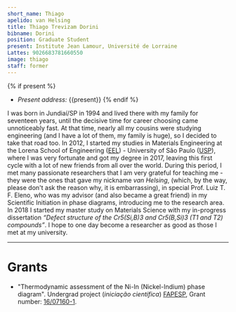 ```yaml
---
short_name: Thiago
apelido: van Helsing
title: Thiago Trevizam Dorini
bibname: Dorini
position: Graduate Student
present: Institute Jean Lamour, Université de Lorraine
Lattes: 9026683781660550
image: thiago
staff: former
---
```


{% if present %}
- *Present address:* {{present}}
{% endif %}

I was born in Jundiaí/SP in 1994 and lived there with my family for seventeen years, until the decisive time for career choosing came unnoticeably fast. At that time, nearly all my cousins were studying engineering (and I have a lot of them, my family is huge), so I decided to take that road too. In 2012, I started my studies in Materials Engineering at the Lorena School of Engineering ([EEL]) -  University of São Paulo ([USP]), where I was very fortunate and got my degree in 2017, leaving this first cycle with a lot of new friends from all over the world. During this period, I met many passionate researchers that I am very grateful for teaching me - they were the ones that gave my nickname *van Helsing*, (which, by the way, please don't ask the reason why, it is embarrassing), in special Prof. Luiz T. F. Eleno, who was my advisor (and also became a great friend) in my Scientific Initiation in phase diagrams, introducing me to the research area.  In 2018 I started my master study on Materials Science with my in-progress dissertation *“Defect structure of the Cr5(Si,B)3 and Cr5(B,Si)3 (T1 and T2) compounds”*. I hope to one day become a researcher as good as those I met at my university.

---
# Grants

- "Thermodynamic assessment of the Ni-In (Nickel-Indium) phase diagram". Undergrad project (*iniciação científica*) [FAPESP], Grant number:	[16/07160-1].

[16/07160-1]: https://bv.fapesp.br/en/bolsas/164969
[USP]: https://www5.usp.br/
[EEL]: https://site.eel.usp.br/
[Demar]: http://www.demar.eel.usp.br
[FAPESP]: http://www.fapesp.br/en/
